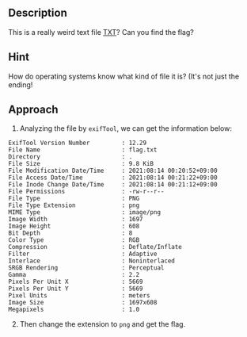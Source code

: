 ## Description
This is a really weird text file [TXT](https://jupiter.challenges.picoctf.org/static/e7e5d188621ee705ceeb0452525412ef/flag.txt)? Can you find the flag?
## Hint
How do operating systems know what kind of file it is? (It's not just the ending!
## Approach
1. Analyzing the file by `exifTool`, we can get the information below:
```
ExifTool Version Number         : 12.29
File Name                       : flag.txt
Directory                       : .
File Size                       : 9.8 KiB
File Modification Date/Time     : 2021:08:14 00:20:52+09:00
File Access Date/Time           : 2021:08:14 00:21:22+09:00
File Inode Change Date/Time     : 2021:08:14 00:21:12+09:00
File Permissions                : -rw-r--r--
File Type                       : PNG
File Type Extension             : png
MIME Type                       : image/png
Image Width                     : 1697
Image Height                    : 608
Bit Depth                       : 8
Color Type                      : RGB
Compression                     : Deflate/Inflate
Filter                          : Adaptive
Interlace                       : Noninterlaced
SRGB Rendering                  : Perceptual
Gamma                           : 2.2
Pixels Per Unit X               : 5669
Pixels Per Unit Y               : 5669
Pixel Units                     : meters
Image Size                      : 1697x608
Megapixels                      : 1.0
```
2. Then change the extension to `png` and get the flag. 